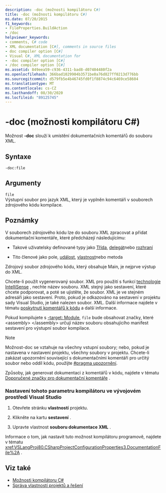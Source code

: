 ```yaml
---
description: -doc (možnosti kompilátoru C#)
title: -doc (možnosti kompilátoru C#)
ms.date: 07/20/2015
f1_keywords:
- FileProperties.BuildAction
- /doc
helpviewer_keywords:
- comments, C# code
- XML documentation [C#], comments in source files
- doc compiler option [C#]
- Visual C#, XML documentation for
- -doc compiler option [C#]
- /doc compiler option [C#]
ms.assetid: 849eea59-c936-4311-bad8-d07404480f2a
ms.openlocfilehash: 366bad1029904b3571be0a76d827ff0213d776bb
ms.sourcegitcommit: d579fb5e4b46745fd0f1f8874c94c6469ce58604
ms.translationtype: MT
ms.contentlocale: cs-CZ
ms.lasthandoff: 08/30/2020
ms.locfileid: "89125745"
---
```

# <a name="-doc-c-compiler-options"></a>-doc (možnosti kompilátoru C#)
Možnost **-doc** slouží k umístění dokumentačních komentářů do souboru XML.  
  
## <a name="syntax"></a>Syntaxe  
  
```console  
-doc:file  
```  
  
## <a name="arguments"></a>Argumenty  
 `file`  
 Výstupní soubor pro jazyk XML, který je vyplněn komentáři v souborech zdrojového kódu kompilace.  
  
## <a name="remarks"></a>Poznámky  
 V souborech zdrojového kódu lze do souboru XML zpracovat a přidat dokumentační komentáře, které předcházejí následujícímu:  
  
- Takové uživatelsky definované typy jako [Třída](../keywords/class.md), [delegát](../builtin-types/reference-types.md#the-delegate-type)nebo [rozhraní](../keywords/interface.md)  
  
- Tito členové jako pole, [událost](../keywords/event.md), [vlastnost](../../programming-guide/classes-and-structs/using-properties.md)nebo metoda  
  
 Zdrojový soubor zdrojového kódu, který obsahuje Main, je nejprve výstup do XML.  
  
 Chcete-li použít vygenerovaný soubor. XML pro použití s funkcí [technologie IntelliSense](/visualstudio/ide/using-intellisense) , nechte název souboru. XML stejný jako sestavení, které chcete podporovat, a poté se ujistěte, že soubor. XML je ve stejném adresáři jako sestavení. Proto, pokud je odkazováno na sestavení v projektu sady Visual Studio, je také nalezen soubor. XML. Další informace najdete v tématu [poskytnutí komentářů k kódu](/visualstudio/ide/reference/generate-xml-documentation-comments) a další informace.  
  
 Pokud kompilujete s [-target: Module](./target-module-compiler-option.md), `file` bude obsahovat značky, které \<assembly> \</assembly> určují název souboru obsahujícího manifest sestavení pro výstupní soubor kompilace.  
  
> [!NOTE]
> Možnost-doc se vztahuje na všechny vstupní soubory; nebo, pokud je nastavena v nastavení projektu, všechny soubory v projektu. Chcete-li zakázat upozornění související s dokumentačními komentáři pro určitý soubor nebo oddíl kódu, použijte [#pragma upozornění](../preprocessor-directives/preprocessor-pragma-warning.md).  
  
 Způsoby, jak generovat dokumentaci z komentářů v kódu, najdete v tématu [Doporučené značky pro dokumentační komentáře](../../programming-guide/xmldoc/recommended-tags-for-documentation-comments.md) .  
  
### <a name="to-set-this-compiler-option-in-the-visual-studio-development-environment"></a>Nastavení tohoto parametru kompilátoru ve vývojovém prostředí Visual Studio  
  
1. Otevřete stránku **vlastností** projektu.  
  
2. Klikněte na kartu **sestavení** .  
  
3. Upravte vlastnost **souboru dokumentace XML** .  
  
 Informace o tom, jak nastavit tuto možnost kompilátoru programově, najdete v tématu <xref:VSLangProj80.CSharpProjectConfigurationProperties3.DocumentationFile%2A> .  
  
## <a name="see-also"></a>Viz také

- [Možnosti kompilátoru C#](./index.md)
- [Správa vlastností projektů a řešení](/visualstudio/ide/managing-project-and-solution-properties)

